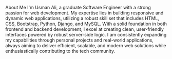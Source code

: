 About Me
I'm Usman Ali, a graduate Software Engineer with a strong passion for web development. My expertise lies in building responsive and dynamic web applications, utilizing a robust skill set that includes HTML, CSS, Bootstrap, Python, Django, and MySQL. With a solid foundation in both frontend and backend development, I excel at creating clean, user-friendly interfaces powered by robust server-side logic. I am consistently expanding my capabilities through personal projects and real-world applications, always aiming to deliver efficient, scalable, and modern web solutions while enthusiastically contributing to the tech community.
